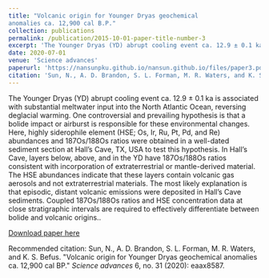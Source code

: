 ```yaml
---
title: "Volcanic origin for Younger Dryas geochemical
anomalies ca. 12,900 cal B.P."
collection: publications
permalink: /publication/2015-10-01-paper-title-number-3
excerpt: 'The Younger Dryas (YD) abrupt cooling event ca. 12.9 ± 0.1 ka is associated with substantial meltwater input into the North Atlantic Ocean, reversing deglacial warming. One controversial and prevailing hypothesis is that a bolide impact or airburst is responsible for these environmental changes. Here, highly siderophile element (HSE; Os, Ir, Ru, Pt, Pd, and Re) abundances and 187Os/188Os ratios were obtained in a well-dated sediment section at Hall’s Cave, TX, USA to test this hypothesis. In Hall’s Cave, layers below, above, and in the YD have 187Os/188Os ratios consistent with incorporation of extraterrestrial or mantle-derived material. The HSE abundances indicate that these layers contain volcanic gas aerosols and not extraterrestrial materials. The most likely explanation is that episodic, distant volcanic emissions were deposited in Hall’s Cave sediments. Coupled 187Os/188Os ratios and HSE concentration data at close stratigraphic intervals are required to effectively differentiate between bolide and volcanic origins.'
date: 2020-07-01
venue: 'Science advances'
paperurl: 'https://nansunpku.github.io/nansun.github.io/files/paper3.pdf'
citation: 'Sun, N., A. D. Brandon, S. L. Forman, M. R. Waters, and K. S. Befus. "Volcanic origin for Younger Dryas geochemical anomalies ca. 12,900 cal BP." <i>Science advances</i> 6, no. 31 (2020): eaax8587'
---
```

The Younger Dryas (YD) abrupt cooling event ca. 12.9 ± 0.1 ka is associated with substantial meltwater input into the North Atlantic Ocean, reversing deglacial warming. One controversial and prevailing hypothesis is that a bolide impact or airburst is responsible for these environmental changes. Here, highly siderophile element (HSE; Os, Ir, Ru, Pt, Pd, and Re) abundances and 187Os/188Os ratios were obtained in a well-dated sediment section at Hall’s Cave, TX, USA to test this hypothesis. In Hall’s Cave, layers below, above, and in the YD have 187Os/188Os ratios consistent with incorporation of extraterrestrial or mantle-derived material. The HSE abundances indicate that these layers contain volcanic gas aerosols and not extraterrestrial materials. The most likely explanation is that episodic, distant volcanic emissions were deposited in Hall’s Cave sediments. Coupled 187Os/188Os ratios and HSE concentration data at close stratigraphic intervals are required to effectively differentiate between bolide and volcanic origins..

[Download paper here](https://nansunpku.github.io/nansun.github.io/files/paper3.pdf)

Recommended citation: Sun, N., A. D. Brandon, S. L. Forman, M. R. Waters, and K. S. Befus. "Volcanic origin for Younger Dryas geochemical anomalies ca. 12,900 cal BP." <i>Science advances</i> 6, no. 31 (2020): eaax8587.